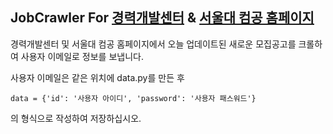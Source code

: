 <h2> JobCrawler For <a href="http://career.snu.ac.kr/student/employment/list.jsp?page=1&category_code=3">경력개발센터</a> & <a href="https://cse.snu.ac.kr/department-notices?page=2">서울대 컴공 홈페이지</a></h2>

경력개발센터 및 서울대 컴공 홈페이지에서 오늘 업데이트된 새로운 모집공고를 크롤하여 사용자 이메일로 정보를 보냅니다. 

사용자 이메일은 같은 위치에 data.py를 만든 후

```
data = {'id': '사용자 아이디', 'password': '사용자 패스워드'}
```

의 형식으로 작성하여 저장하십시오.
